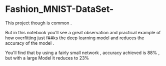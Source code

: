 # Fashion_MNIST-DataSet-

This project though is common . 

But in this notebook you'll see a great observation and practical example of how overfitting just f##ks the deep learning model and 
reduces the accuracy of the model .  

You'll find that by using a fairly small network , accuracy achieved is 88% , but with a large Model it reduces to 23% 

